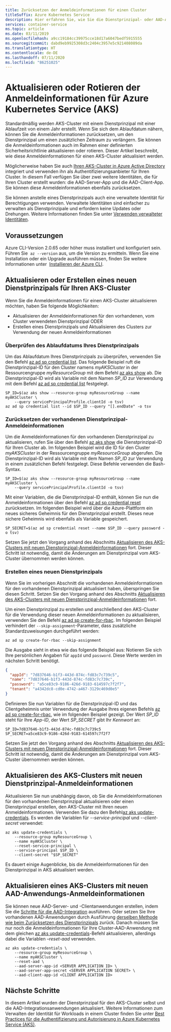 ```yaml
---
title: Zurücksetzen der Anmeldeinformationen für einen Cluster
titleSuffix: Azure Kubernetes Service
description: Hier erfahren Sie, wie Sie die Dienstprinzipal- oder AAD-Anwendungs-Anmeldeinformationen für einen AKS-Cluster (Azure Kubernetes Service) aktualisieren oder zurücksetzen können.
services: container-service
ms.topic: article
ms.date: 03/11/2019
ms.openlocfilehash: a9cc19184cc39975cce18d17a6047bedf5915555
ms.sourcegitcommit: dabd9eb9925308d3c2404c3957e5c921408089da
ms.translationtype: HT
ms.contentlocale: de-DE
ms.lasthandoff: 07/11/2020
ms.locfileid: "86251025"
---
```

# <a name="update-or-rotate-the-credentials-for-azure-kubernetes-service-aks"></a>Aktualisieren oder Rotieren der Anmeldeinformationen für Azure Kubernetes Service (AKS)

Standardmäßig werden AKS-Cluster mit einem Dienstprinzipal mit einer Ablaufzeit von einem Jahr erstellt. Wenn Sie sich dem Ablaufdatum nähern, können Sie die Anmeldeinformationen zurücksetzen, um den Dienstprinzipal um einen zusätzlichen Zeitraum zu verlängern. Sie können die Anmeldeinformationen auch im Rahmen einer definierten Sicherheitsrichtlinie aktualisieren oder rotieren. Dieser Artikel beschreibt, wie diese Anmeldeinformationen für einen AKS-Cluster aktualisiert werden.

Möglicherweise haben Sie auch [Ihren AKS-Cluster in Azure Active Directory][aad-integration] integriert und verwenden ihn als Authentifizierungsanbieter für Ihren Cluster. In diesem Fall verfügen Sie über zwei weitere Identitäten, die für Ihren Cluster erstellt wurden: die AAD-Server-App und die AAD-Client-App. Sie können diese Anmeldeinformationen ebenfalls zurücksetzen.

Sie können anstelle eines Dienstprinzipals auch eine verwaltete Identität für Berechtigungen verwenden. Verwaltete Identitäten sind einfacher zu verwalten als Dienstprinzipale und erfordern keine Updates oder Drehungen. Weitere Informationen finden Sie unter [Verwenden verwalteter Identitäten](use-managed-identity.md).

## <a name="before-you-begin"></a>Voraussetzungen

Azure CLI-Version 2.0.65 oder höher muss installiert und konfiguriert sein. Führen Sie  `az --version` aus, um die Version zu ermitteln. Wenn Sie eine Installation oder ein Upgrade ausführen müssen, finden Sie weitere Informationen unter  [Installieren der Azure CLI][install-azure-cli].

## <a name="update-or-create-a-new-service-principal-for-your-aks-cluster"></a>Aktualisieren oder Erstellen eines neuen Dienstprinzipals für Ihren AKS-Cluster

Wenn Sie die Anmeldeinformationen für einen AKS-Cluster aktualisieren möchten, haben Sie folgende Möglichkeiten:

* Aktualisieren der Anmeldeinformationen für den vorhandenen, vom Cluster verwendeten Dienstprinzipal ODER
* Erstellen eines Dienstprinzipals und Aktualisieren des Clusters zur Verwendung der neuen Anmeldeinformationen

### <a name="check-the-expiration-date-of-your-service-principal"></a>Überprüfen des Ablaufdatums Ihres Dienstprinzipals

Um das Ablaufdatum Ihres Dienstprinzipals zu überprüfen, verwenden Sie den Befehl [az ad sp credential list][az-ad-sp-credential-list]. Das folgende Beispiel ruft die Dienstprinzipal-ID für den Cluster namens *myAKSCluster* in der Ressourcengruppe *myResourceGroup* mit dem Befehl [az aks show][az-aks-show] ab. Die Dienstprinzipal-ID wird als Variable mit dem Namen *SP_ID* zur Verwendung mit dem Befehl [az ad sp credential list][az-ad-sp-credential-list] festgelegt.

```azurecli
SP_ID=$(az aks show --resource-group myResourceGroup --name myAKSCluster \
    --query servicePrincipalProfile.clientId -o tsv)
az ad sp credential list --id $SP_ID --query "[].endDate" -o tsv
```

### <a name="reset-existing-service-principal-credential"></a>Zurücksetzen der vorhandenen Dienstprinzipal-Anmeldeinformationen

Um die Anmeldeinformationen für den vorhandenen Dienstprinzipal zu aktualisieren, rufen Sie über den Befehl [az aks show][az-aks-show] die Dienstprinzipal-ID für Ihren Cluster ab. Im folgenden Beispiel wird die ID für den Cluster *myAKSCluster* in der Ressourcengruppe *myResourceGroup* abgerufen. Die Dienstprinzipal-ID wird als Variable mit dem Namen *SP_ID* zur Verwendung in einem zusätzlichen Befehl festgelegt. Diese Befehle verwenden die Bash-Syntax.

```azurecli-interactive
SP_ID=$(az aks show --resource-group myResourceGroup --name myAKSCluster \
    --query servicePrincipalProfile.clientId -o tsv)
```

Mit einer Variablen, die die Dienstprinzipal-ID enthält, können Sie nun die Anmeldeinformationen über den Befehl [az ad sp credential reset][az-ad-sp-credential-reset] zurücksetzen. Im folgenden Beispiel wird über die Azure-Plattform ein neues sicheres Geheimnis für den Dienstprinzipal erstellt. Dieses neue sichere Geheimnis wird ebenfalls als Variable gespeichert.

```azurecli-interactive
SP_SECRET=$(az ad sp credential reset --name $SP_ID --query password -o tsv)
```

Setzen Sie jetzt den Vorgang anhand des Abschnitts [Aktualisieren des AKS-Clusters mit neuen Dienstprinzipal-Anmeldeinformationen](#update-aks-cluster-with-new-service-principal-credentials) fort. Dieser Schritt ist notwendig, damit die Änderungen am Dienstprinzipal vom AKS-Cluster übernommen werden können.

### <a name="create-a-new-service-principal"></a>Erstellen eines neuen Dienstprinzipals

Wenn Sie im vorherigen Abschnitt die vorhandenen Anmeldeinformationen für den vorhandenen Dienstprinzipal aktualisiert haben, überspringen Sie diesen Schritt. Setzen Sie den Vorgang anhand des Abschnitts [Aktualisieren des AKS-Clusters mit neuen Dienstprinzipal-Anmeldeinformationen](#update-aks-cluster-with-new-service-principal-credentials) fort.

Um einen Dienstprinzipal zu erstellen und anschließend den AKS-Cluster für die Verwendung dieser neuen Anmeldeinformationen zu aktualisieren, verwenden Sie den Befehl [az ad sp create-for-rbac][az-ad-sp-create]. Im folgenden Beispiel verhindert der `--skip-assignment`-Parameter, dass zusätzliche Standardzuweisungen durchgeführt werden:

```azurecli-interactive
az ad sp create-for-rbac --skip-assignment
```

Die Ausgabe sieht in etwa wie das folgende Beispiel aus: Notieren Sie sich Ihre persönlichen Angaben für `appId` und `password`. Diese Werte werden im nächsten Schritt benötigt.

```json
{
  "appId": "7d837646-b1f3-443d-874c-fd83c7c739c5",
  "name": "7d837646-b1f3-443d-874c-fd83c7c739c",
  "password": "a5ce83c9-9186-426d-9183-614597c7f2f7",
  "tenant": "a4342dc8-cd0e-4742-a467-3129c469d0e5"
}
```

Definieren Sie nun Variablen für die Dienstprinzipal-ID und das Clientgeheimnis unter Verwendung der Ausgabe Ihres eigenen Befehls [az ad sp create-for-rbac][az-ad-sp-create], wie im folgenden Beispiel gezeigt. Der Wert *SP_ID* steht für Ihre *App-ID*, der Wert *SP_SECRET* gibt Ihr *Kennwort* an:

```console
SP_ID=7d837646-b1f3-443d-874c-fd83c7c739c5
SP_SECRET=a5ce83c9-9186-426d-9183-614597c7f2f7
```

Setzen Sie jetzt den Vorgang anhand des Abschnitts [Aktualisieren des AKS-Clusters mit neuen Dienstprinzipal-Anmeldeinformationen](#update-aks-cluster-with-new-service-principal-credentials) fort. Dieser Schritt ist notwendig, damit die Änderungen am Dienstprinzipal vom AKS-Cluster übernommen werden können.

## <a name="update-aks-cluster-with-new-service-principal-credentials"></a>Aktualisieren des AKS-Clusters mit neuen Dienstprinzipal-Anmeldeinformationen

Aktualisieren Sie nun unabhängig davon, ob Sie die Anmeldeinformationen für den vorhandenen Dienstprinzipal aktualisieren oder einen Dienstprinzipal erstellen, den AKS-Cluster mit Ihren neuen Anmeldeinformationen. Verwenden Sie dazu den Befehl[az aks update-credentials][az-aks-update-credentials]. Es werden die Variablen für *--service-principal* und *--client-secret* verwendet:

```azurecli-interactive
az aks update-credentials \
    --resource-group myResourceGroup \
    --name myAKSCluster \
    --reset-service-principal \
    --service-principal $SP_ID \
    --client-secret "$SP_SECRET"
```

Es dauert einige Augenblicke, bis die Anmeldeinformationen für den Dienstprinzipal in AKS aktualisiert werden.

## <a name="update-aks-cluster-with-new-aad-application-credentials"></a>Aktualisieren eines AKS-Clusters mit neuen AAD-Anwendungs-Anmeldeinformationen

Sie können neue AAD-Server- und -Clientanwendungen erstellen, indem Sie die [Schritte für die AAD-Integration][create-aad-app] ausführen. Oder setzen Sie Ihre vorhandenen AAD-Anwendungen durch Ausführung [derselben Methode wie beim Zurücksetzen des Dienstprinzipals](#reset-existing-service-principal-credential) zurück. Danach müssen Sie nur noch die Anmeldeinformationen für Ihre Cluster-AAD-Anwendung mit dem gleichen [az aks update-credentials][az-aks-update-credentials]-Befehl aktualisieren, allerdings dabei die Variablen *–reset-aad* verwenden.

```azurecli-interactive
az aks update-credentials \
    --resource-group myResourceGroup \
    --name myAKSCluster \
    --reset-aad \
    --aad-server-app-id <SERVER APPLICATION ID> \
    --aad-server-app-secret <SERVER APPLICATION SECRET> \
    --aad-client-app-id <CLIENT APPLICATION ID>
```


## <a name="next-steps"></a>Nächste Schritte

In diesem Artikel wurden der Dienstprinzipal für den AKS-Cluster selbst und die AAD-Integrationsanwendungen aktualisiert. Weitere Informationen zum Verwalten der Identität für Workloads in einem Cluster finden Sie unter [Best Practices für die Authentifizierung und Autorisierung in Azure Kubernetes Service (AKS)][best-practices-identity].

<!-- LINKS - internal -->
[install-azure-cli]: /cli/azure/install-azure-cli
[az-aks-show]: /cli/azure/aks#az-aks-show
[az-aks-update-credentials]: /cli/azure/aks#az-aks-update-credentials
[best-practices-identity]: operator-best-practices-identity.md
[aad-integration]: ./azure-ad-integration-cli.md
[create-aad-app]: ./azure-ad-integration-cli.md#create-azure-ad-server-component
[az-ad-sp-create]: /cli/azure/ad/sp#az-ad-sp-create-for-rbac
[az-ad-sp-credential-list]: /cli/azure/ad/sp/credential#az-ad-sp-credential-list
[az-ad-sp-credential-reset]: /cli/azure/ad/sp/credential#az-ad-sp-credential-reset
